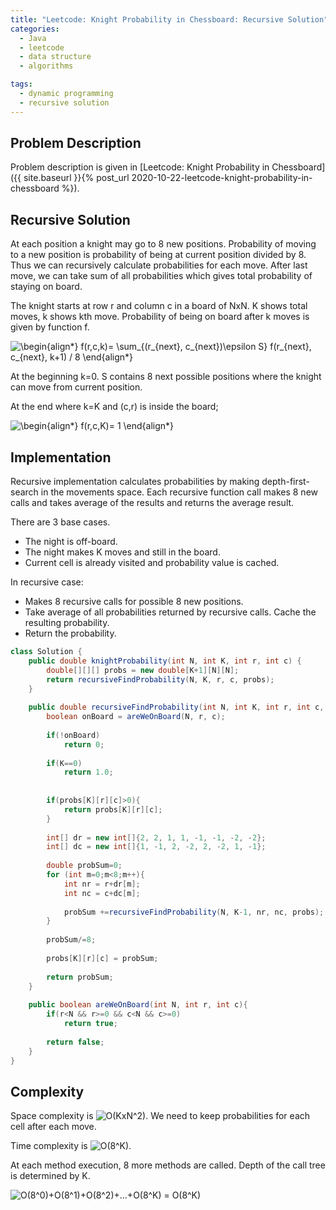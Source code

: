 ```yaml
---
title: "Leetcode: Knight Probability in Chessboard: Recursive Solution"
categories:
  - Java
  - leetcode
  - data structure
  - algorithms

tags:
  - dynamic programming
  - recursive solution
---
```


## Problem Description

Problem description is given in [Leetcode: Knight Probability in Chessboard]({{ site.baseurl }}{% post_url 2020-10-22-leetcode-knight-probability-in-chessboard %}).

## Recursive Solution

At each position a knight may go to 8 new positions. Probability of moving to a new position is probability of being at current position divided by 8. Thus we can recursively calculate probabilities for each move. After last move, we can take sum of all probabilities which gives total probability of staying on board.  

The knight starts at row r and column c in a board of NxN. K shows total moves, k shows kth move. Probability of being on board after k moves is given by function f.

![\begin{align*}
f(r,c,k)= \sum_{(r_{next}, c_{next})\epsilon S} f(r_{next}, c_{next}, k+1) / 8
\end{align*}](https://render.githubusercontent.com/render/math?math=%5CLarge+%5Cdisplaystyle+%5Cbegin%7Balign%2A%7D%0Af%28r%2Cc%2Ck%29%3D+%5Csum_%7B%28r_%7Bnext%7D%2C+c_%7Bnext%7D%29%5Cepsilon+S%7D+f%28r_%7Bnext%7D%2C+c_%7Bnext%7D%2C+k%2B1%29+%2F+8%0A%5Cend%7Balign%2A%7D)

At the beginning k=0. S contains 8 next possible positions where the knight can move from current position.

At the end where k=K and (c,r) is inside the board;

![\begin{align*}
f(r,c,K)= 1
\end{align*}
](https://render.githubusercontent.com/render/math?math=%5Clarge+%5Cdisplaystyle+%5Cbegin%7Balign%2A%7D%0Af%28r%2Cc%2CK%29%3D+1%0A%5Cend%7Balign%2A%7D%0A) 

## Implementation

Recursive implementation calculates probabilities by making depth-first-search in the movements space. Each recursive function call makes 8 new calls and takes average of the results and returns the average result.  

There are 3 base cases. 
- The night is off-board.
- The night makes K moves and still in the board.
- Current cell is already visited and probability value is cached.

In recursive case:
- Makes 8 recursive calls for possible 8 new positions.
- Take average of all probabilities returned by recursive calls. Cache the resulting probability.
- Return the probability.

```java
class Solution {
    public double knightProbability(int N, int K, int r, int c) {
        double[][][] probs = new double[K+1][N][N];
        return recursiveFindProbability(N, K, r, c, probs);
    }
    
    public double recursiveFindProbability(int N, int K, int r, int c, double[][][] probs){
        boolean onBoard = areWeOnBoard(N, r, c);
        
        if(!onBoard)
            return 0;
        
        if(K==0)
            return 1.0;
        
        
        if(probs[K][r][c]>0){
            return probs[K][r][c];
        }
        
        int[] dr = new int[]{2, 2, 1, 1, -1, -1, -2, -2};
        int[] dc = new int[]{1, -1, 2, -2, 2, -2, 1, -1};
        
        double probSum=0;
        for (int m=0;m<8;m++){
            int nr = r+dr[m];
            int nc = c+dc[m];
            
            probSum +=recursiveFindProbability(N, K-1, nr, nc, probs);
        }
        
        probSum/=8;
        
        probs[K][r][c] = probSum;
        
        return probSum;
    }
    
    public boolean areWeOnBoard(int N, int r, int c){
        if(r<N && r>=0 && c<N && c>=0)
            return true;
        
        return false;
    }
}
```

## Complexity

Space complexity is ![O(KxN^2)](https://render.githubusercontent.com/render/math?math=%5Ctextstyle+O%28KxN%5E2%29). We need to keep probabilities for each cell after each move. 

Time complexity is ![O(8^K)](https://render.githubusercontent.com/render/math?math=%5Ctextstyle+O%288%5EK%29%0A). 

At each method execution, 8 more methods are called. Depth of the call tree is determined by K. 

![O(8^0)+O(8^1)+O(8^2)+...+O(8^K) = O(8^K)](https://render.githubusercontent.com/render/math?math=%5Cdisplaystyle+O%288%5E0%29%2BO%288%5E1%29%2BO%288%5E2%29%2B...%2BO%288%5EK%29+%3D+O%288%5EK%29)
